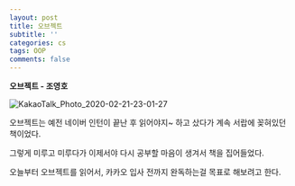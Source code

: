 ```yaml
---
layout: post
title: 오브젝트
subtitle: ''
categories: cs
tags: OOP
comments: false
---
```


**오브젝트 - 조영호**

![KakaoTalk_Photo_2020-02-21-23-01-27](https://user-images.githubusercontent.com/43809168/75040509-1e008b80-54fe-11ea-949b-4410e4b533a3.jpeg)

오브젝트는 예전 네이버 인턴이 끝난 후 읽어야지~ 하고 샀다가 계속 서랍에 꽂혀있던 책이었다.

그렇게 미루고 미루다가 이제서야 다시 공부할 마음이 생겨서 책을 집어들었다.

오늘부터 오브젝트를 읽어서, 카카오 입사 전까지 완독하는걸 목표로 해보려고 한다.

